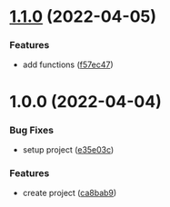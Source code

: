 # [1.1.0](https://github.com/andraderaul/poc-release/compare/v1.0.0...v1.1.0) (2022-04-05)


### Features

* add functions ([f57ec47](https://github.com/andraderaul/poc-release/commit/f57ec47c0f8d011c3e9a163238113c3466c754f5))

# 1.0.0 (2022-04-04)


### Bug Fixes

* setup project ([e35e03c](https://github.com/andraderaul/poc-release/commit/e35e03c5991dbdcd3495f903cbf2397e4bd6b4fb))


### Features

* create project ([ca8bab9](https://github.com/andraderaul/poc-release/commit/ca8bab9fe4039afb59e73594c33a5cb84401b058))
